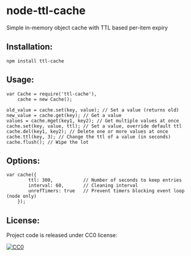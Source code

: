 node-ttl-cache
==============

Simple in-memory object cache with TTL based per-item expiry

## Installation:

    npm install ttl-cache
    
## Usage:

    var Cache = require('ttl-cache'),
        cache = new Cache();
    
    old_value = cache.set(key, value); // Set a value (returns old)
    new_value = cache.get(key); // Get a value
    values = cache.mget(key1, key2); // Get multiple values at once
    cache.set(key, value, ttl); // Set a value, override default ttl
    cache.del(key1, key2); // Delete one or more values at once
    cache.ttl(key, 3); // Change the ttl of a value (in seconds)
    cache.flush(); // Wipe the lot

## Options:

    var cache({
            ttl: 300,           // Number of seconds to keep entries
            interval: 60,       // Cleaning interval
            unrefTimers: true   // Prevent timers blocking event loop (node only)
        });

## License:

Project code is released under CC0 license:

<a rel="license" href="http://creativecommons.org/publicdomain/zero/1.0/">
<img src="http://i.creativecommons.org/p/zero/1.0/88x31.png" style="border-style: none;" alt="CC0" />
</a>
    
  
